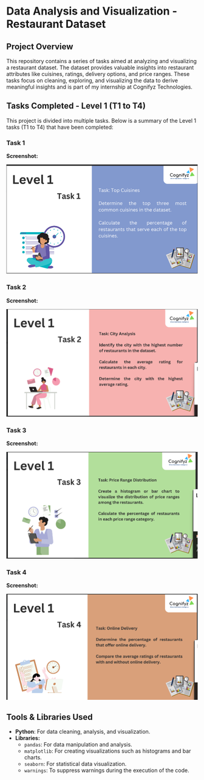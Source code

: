 Data Analysis and Visualization - Restaurant Dataset
====================================================

Project Overview
----------------

This repository contains a series of tasks aimed at analyzing and visualizing a restaurant dataset. The dataset provides valuable insights into restaurant attributes like cuisines, ratings, delivery options, and price ranges. 
These tasks focus on cleaning, exploring, and visualizing the data to derive meaningful insights and is part of my internship at Cognifyz Technologies.

Tasks Completed - Level 1 (T1 to T4)
------------------------------------

This project is divided into multiple tasks. Below is a summary of the Level 1 tasks (T1 to T4) that have been completed:

### Task 1
**Screenshot:**

 <img src="Level-1 T-1.png" alt="Data Cleaning and Exploration">


### Task 2
**Screenshot:**

 <img src="Level-1 T-2.png" alt="Data Cleaning and Exploration">

### Task 3
**Screenshot:**

 <img src="Level-1 T-3.png" alt="Data Cleaning and Exploration">

### Task 4
**Screenshot:**

 <img src="Level-1 T-4.png" alt="Data Cleaning and Exploration">

Tools & Libraries Used
----------------------

*   **Python**: For data cleaning, analysis, and visualization.
*   **Libraries:**
    *   `pandas`: For data manipulation and analysis.
    *   `matplotlib`: For creating visualizations such as histograms and bar charts.
    *   `seaborn`: For statistical data visualization.
    *   `warnings`: To suppress warnings during the execution of the code.
